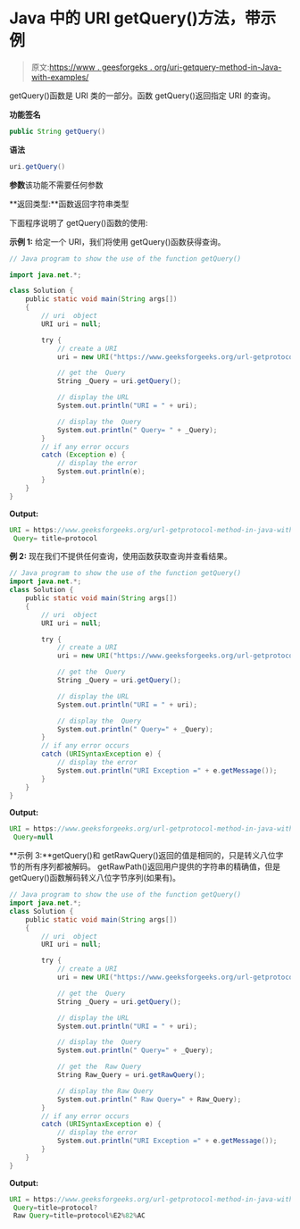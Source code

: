 # Java 中的 URI getQuery()方法，带示例

> 原文:[https://www . geesforgeks . org/uri-getquery-method-in-Java-with-examples/](https://www.geeksforgeeks.org/uri-getquery-method-in-java-with-examples/)

getQuery()函数是 URI 类的一部分。函数 getQuery()返回指定 URI 的查询。

**功能签名**

```java
public String getQuery()
```

**语法**

```java
uri.getQuery()
```

**参数**该功能不需要任何参数

**返回类型:**函数返回字符串类型

下面程序说明了 getQuery()函数的使用:

**示例 1:** 给定一个 URI，我们将使用 getQuery()函数获得查询。

```java
// Java program to show the use of the function getQuery()

import java.net.*;

class Solution {
    public static void main(String args[])
    {
        // uri  object
        URI uri = null;

        try {
            // create a URI
            uri = new URI("https://www.geeksforgeeks.org/url-getprotocol-method-in-java-with-examples?title=protocol");

            // get the  Query
            String _Query = uri.getQuery();

            // display the URL
            System.out.println("URI = " + uri);

            // display the  Query
            System.out.println(" Query= " + _Query);
        }
        // if any error occurs
        catch (Exception e) {
            // display the error
            System.out.println(e);
        }
    }
}
```

**Output:**

```java
URI = https://www.geeksforgeeks.org/url-getprotocol-method-in-java-with-examples?title=protocol
 Query= title=protocol

```

**例 2:** 现在我们不提供任何查询，使用函数获取查询并查看结果。

```java
// Java program to show the use of the function getQuery()
import java.net.*;
class Solution {
    public static void main(String args[])
    {
        // uri  object
        URI uri = null;

        try {
            // create a URI
            uri = new URI("https://www.geeksforgeeks.org/url-getprotocol-method-in-java-with-examples");

            // get the  Query
            String _Query = uri.getQuery();

            // display the URL
            System.out.println("URI = " + uri);

            // display the  Query
            System.out.println(" Query=" + _Query);
        }
        // if any error occurs
        catch (URISyntaxException e) {
            // display the error
            System.out.println("URI Exception =" + e.getMessage());
        }
    }
}
```

**Output:**

```java
URI = https://www.geeksforgeeks.org/url-getprotocol-method-in-java-with-examples
 Query=null

```

**示例 3:**getQuery()和 getRawQuery()返回的值是相同的，只是转义八位字节的所有序列都被解码。
getRawPath()返回用户提供的字符串的精确值，但是 getQuery()函数解码转义八位字节序列(如果有)。

```java
// Java program to show the use of the function getQuery()
import java.net.*;
class Solution {
    public static void main(String args[])
    {
        // uri  object
        URI uri = null;

        try {
            // create a URI
            uri = new URI("https://www.geeksforgeeks.org/url-getprotocol-method-in-java-with-examples?title=protocol%E2%82%AC");

            // get the  Query
            String _Query = uri.getQuery();

            // display the URL
            System.out.println("URI = " + uri);

            // display the  Query
            System.out.println(" Query=" + _Query);

            // get the  Raw Query
            String Raw_Query = uri.getRawQuery();

            // display the Raw Query
            System.out.println(" Raw Query=" + Raw_Query);
        }
        // if any error occurs
        catch (URISyntaxException e) {
            // display the error
            System.out.println("URI Exception =" + e.getMessage());
        }
    }
}
```

**Output:**

```java
URI = https://www.geeksforgeeks.org/url-getprotocol-method-in-java-with-examples?title=protocol%E2%82%AC
 Query=title=protocol?
 Raw Query=title=protocol%E2%82%AC

```